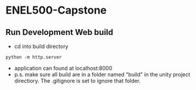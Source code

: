 # ENEL500-Capstone

## Run Development Web build

- cd into build directory

```
python -m http.server
```

- application can found at localhost:8000
- p.s. make sure all build are in a folder named "build" in the unity project directiory. The .gitignore is set to ignore that folder.
